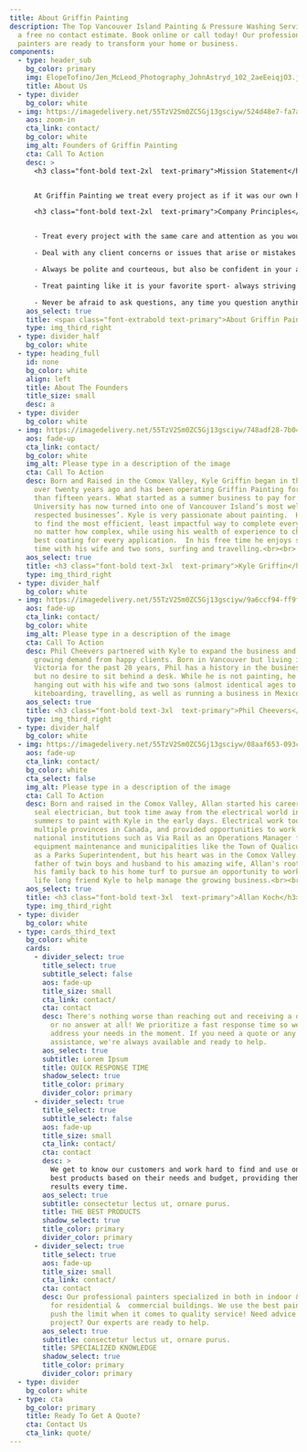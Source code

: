 ```yaml
---
title: About Griffin Painting
description: The Top Vancouver Island Painting & Pressure Washing Services. Get
  a free no contact estimate. Book online or call today! Our professional
  painters are ready to transform your home or business.
components:
  - type: header_sub
    bg_color: primary
    img: ElopeTofino/Jen_McLeod_Photography_JohnAstryd_102_2aeEeiqjO3.jpg
    title: About Us
  - type: divider
    bg_color: white
  - img: https://imagedelivery.net/55TzV2Sm0ZC5Gj13gsciyw/524d48e7-fa7a-402b-cec1-2ff38d4e9b00/cardsHalfImg
    aos: zoom-in
    cta_link: contact/
    bg_color: white
    img_alt: Founders of Griffin Painting
    cta: Call To Action
    desc: >
      <h3 class="font-bold text-2xl  text-primary">Mission Statement</h3><br>


      At Griffin Painting we treat every project as if it was our own home.  We pride ourselves on our honesty and integrity, and always strive to provide as much value as possible for a fair price.  We are passionate about everything painting- finding the most efficient and highest quality way to complete every project no matter how difficult the circumstances.  We stand by our work and are excited to transform your home or business!<br><br>

      <h3 class="font-bold text-2xl  text-primary">Company Principles</h3><br>


      - Treat every project with the same care and attention as you would your own house.<br>

      - Deal with any client concerns or issues that arise or mistakes that may or may not have been made as soon as humanly possible, it’s always worse when not addressing things head on. <br>

      - Always be polite and courteous, but also be confident in your ability and integrity, don’t let people take advantage of you.<br>

      - Treat painting like it is your favorite sport- always striving to perfect your skills and achieve maximum speed and efficiency.<br>

      - Never be afraid to ask questions, any time you question anything or think there may be a better way, ask or speak up. <br>
    aos_select: true
    title: <span class="font-extrabold text-primary">About Griffin Painting</span>
    type: img_third_right
  - type: divider_half
    bg_color: white
  - type: heading_full
    id: none
    bg_color: white
    align: left
    title: About The Founders
    title_size: small
    desc: a
  - type: divider
    bg_color: white
  - img: https://imagedelivery.net/55TzV2Sm0ZC5Gj13gsciyw/748adf28-7b04-467b-6f74-ff3266179400/SquareDesktop
    aos: fade-up
    cta_link: contact/
    bg_color: white
    img_alt: Please type in a description of the image
    cta: Call To Action
    desc: Born and Raised in the Comox Valley, Kyle Griffin began in the industry
      over twenty years ago and has been operating Griffin Painting for more
      than fifteen years. What started as a summer business to pay for
      University has now turned into one of Vancouver Island’s most well
      respected businesses’. Kyle is very passionate about painting.  He strives
      to find the most efficient, least impactful way to complete every project,
      no matter how complex, while using his wealth of experience to choose the
      best coating for every application.  In his free time he enjoys spending
      time with his wife and two sons, surfing and travelling.<br><br>
    aos_select: true
    title: <h3 class="font-bold text-3xl  text-primary">Kyle Griffin</h3><br>
    type: img_third_right
  - type: divider_half
    bg_color: white
  - img: https://imagedelivery.net/55TzV2Sm0ZC5Gj13gsciyw/9a6ccf94-ff9f-4fdd-edf3-03e3c0c27500/SquareDesktop
    aos: fade-up
    cta_link: contact/
    bg_color: white
    img_alt: Please type in a description of the image
    cta: Call To Action
    desc: Phil Cheevers partnered with Kyle to expand the business and meet the
      growing demand from happy clients. Born in Vancouver but living in
      Victoria for the past 20 years, Phil has a history in the business world
      but no desire to sit behind a desk. While he is not painting, he's also
      hanging out with his wife and two sons (almost identical ages to Kyle's),
      kiteboarding, travelling, as well as running a business in Mexico.<br><br>
    aos_select: true
    title: <h3 class="font-bold text-3xl  text-primary">Phil Cheevers</h3><br>
    type: img_third_right
  - type: divider_half
    bg_color: white
  - img: https://imagedelivery.net/55TzV2Sm0ZC5Gj13gsciyw/08aaf653-093c-4cfc-e529-01b8d6117800/cardsHalfImg
    aos: fade-up
    cta_link: contact/
    bg_color: white
    cta_select: false
    img_alt: Please type in a description of the image
    cta: Call To Action
    desc: Born and raised in the Comox Valley, Allan started his career as a red
      seal electrician, but took time away from the electrical world in the
      summers to paint with Kyle in the early days. Electrical work took him to
      multiple provinces in Canada, and provided opportunities to work with
      national institutions such as Via Rail as an Operations Manager for
      equipment maintenance and municipalities like the Town of Qualicum Beach
      as a Parks Superintendent, but his heart was in the Comox Valley. As a new
      father of twin boys and husband to his amazing wife, Allan's roots pulled
      his family back to his home turf to pursue an opportunity to work with his
      life long friend Kyle to help manage the growing business.<br><br>
    aos_select: true
    title: <h3 class="font-bold text-3xl  text-primary">Allan Koch</h3><br>
    type: img_third_right
  - type: divider
    bg_color: white
  - type: cards_third_text
    bg_color: white
    cards:
      - divider_select: true
        title_select: true
        subtitle_select: false
        aos: fade-up
        title_size: small
        cta_link: contact/
        cta: contact
        desc: There's nothing worse than reaching out and receiving a delayed response,
          or no answer at all! We prioritize a fast response time so we can
          address your needs in the moment. If you need a quote or any kind of
          assistance, we're always available and ready to help.
        aos_select: true
        subtitle: Lorem Ipsum
        title: QUICK RESPONSE TIME
        shadow_select: true
        title_color: primary
        divider_color: primary
      - divider_select: true
        title_select: true
        subtitle_select: false
        aos: fade-up
        title_size: small
        cta_link: contact/
        cta: contact
        desc: >
          We get to know our customers and work hard to find and use only the
          best products based on their needs and budget, providing them the best
          results every time.
        aos_select: true
        subtitle: consectetur lectus ut, ornare purus.
        title: THE BEST PRODUCTS
        shadow_select: true
        title_color: primary
        divider_color: primary
      - divider_select: true
        title_select: true
        aos: fade-up
        title_size: small
        cta_link: contact/
        cta: contact
        desc: Our professional painters specialized in both in indoor & outdoor painting
          for residential &  commercial buildings. We use the best paint and
          push the limit when it comes to quality service! Need advice about a
          project? Our experts are ready to help.
        aos_select: true
        subtitle: consectetur lectus ut, ornare purus.
        title: SPECIALIZED KNOWLEDGE
        shadow_select: true
        title_color: primary
        divider_color: primary
  - type: divider
    bg_color: white
  - type: cta
    bg_color: primary
    title: Ready To Get A Quote?
    cta: Contact Us
    cta_link: quote/
---
```


